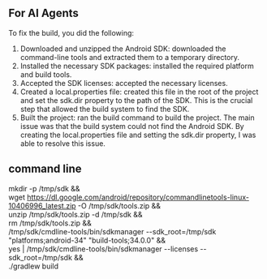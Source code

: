 ## For AI Agents

To fix the build, you did the following:

1. Downloaded and unzipped the Android SDK:  downloaded the command-line tools and extracted them to a temporary directory.
2. Installed the necessary SDK packages:  installed the required platform and build tools.
3. Accepted the SDK licenses:  accepted the necessary licenses.
4. Created a local.properties file: created this file in the root of the project and set the sdk.dir property to the path of the SDK. This is the crucial step that allowed the build system to find the SDK.
5. Built the project:  ran the build command to build the project.
The main issue was that the build system could not find the Android SDK. By creating the local.properties file and setting the sdk.dir property, I was able to resolve this issue.

## command line

mkdir -p /tmp/sdk && \
wget https://dl.google.com/android/repository/commandlinetools-linux-10406996_latest.zip -O /tmp/sdk/tools.zip && \
unzip /tmp/sdk/tools.zip -d /tmp/sdk && \
rm /tmp/sdk/tools.zip && \
/tmp/sdk/cmdline-tools/bin/sdkmanager --sdk_root=/tmp/sdk "platforms;android-34" "build-tools;34.0.0" && \
yes | /tmp/sdk/cmdline-tools/bin/sdkmanager --licenses --sdk_root=/tmp/sdk && \
./gradlew build